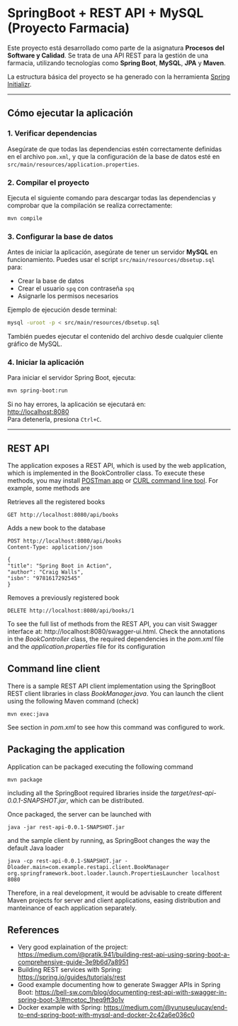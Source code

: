 # SpringBoot + REST API + MySQL (Proyecto Farmacia)

Este proyecto está desarrollado como parte de la asignatura **Procesos del Software y Calidad**. Se trata de una API REST para la gestión de una farmacia, utilizando tecnologías como **Spring Boot**, **MySQL**, **JPA** y **Maven**.

La estructura básica del proyecto se ha generado con la herramienta [Spring Initializr](https://start.spring.io/).

---

## Cómo ejecutar la aplicación

### 1. Verificar dependencias
Asegúrate de que todas las dependencias estén correctamente definidas en el archivo `pom.xml`, y que la configuración de la base de datos esté en `src/main/resources/application.properties`.

### 2. Compilar el proyecto
Ejecuta el siguiente comando para descargar todas las dependencias y comprobar que la compilación se realiza correctamente:

```bash
mvn compile
```

### 3. Configurar la base de datos
Antes de iniciar la aplicación, asegúrate de tener un servidor **MySQL** en funcionamiento. Puedes usar el script `src/main/resources/dbsetup.sql` para:
- Crear la base de datos
- Crear el usuario `spq` con contraseña `spq`
- Asignarle los permisos necesarios

Ejemplo de ejecución desde terminal:

```bash
mysql -uroot -p < src/main/resources/dbsetup.sql
```

También puedes ejecutar el contenido del archivo desde cualquier cliente gráfico de MySQL.

### 4. Iniciar la aplicación
Para iniciar el servidor Spring Boot, ejecuta:

```bash
mvn spring-boot:run
```

Si no hay errores, la aplicación se ejecutará en:  
[http://localhost:8080](http://localhost:8080)  
Para detenerla, presiona `Ctrl+C`.

---

REST API
--------

The application exposes a REST API, which is used by the web application, which is implemented in the BookController class. To execute these methods, you may install [POSTman app](https://learning.postman.com/docs/getting-started/first-steps/get-postman/) or [CURL command line tool](https://curl.se/). For example, some methods are

Retrieves all the registered books

    GET http://localhost:8080/api/books

Adds a new book to the database

    POST http://localhost:8080/api/books
    Content-Type: application/json

    {
    "title": "Spring Boot in Action",
    "author": "Craig Walls",
    "isbn": "9781617292545"
    }

Removes a previously registered book

    DELETE http://localhost:8080/api/books/1

To see the full list of methods from the REST API, you can visit Swagger interface at: http://localhost:8080/swagger-ui.html. Check the annotations in the *BookController* class, the required dependencies in the *pom.xml* file and the *application.properties* file for its configuration

Command line client
-------------------

There is a sample REST API client implementation using the SpringBoot REST client libraries in class *BookManager.java*. You can launch the client using the following Maven command (check)

    mvn exec:java

See <build> section in *pom.xml* to see how this command was configured to work.

Packaging the application
-------------------------

Application can be packaged executing the following command

    mvn package

including all the SpringBoot required libraries inside the *target/rest-api-0.0.1-SNAPSHOT.jar*, which can be distributed.

Once packaged, the server can be launched with

    java -jar rest-api-0.0.1-SNAPSHOT.jar

and the sample client by running, as SpringBoot changes the way the default Java loader

    java -cp rest-api-0.0.1-SNAPSHOT.jar -Dloader.main=com.example.restapi.client.BookManager org.springframework.boot.loader.launch.PropertiesLauncher localhost 8080

Therefore, in a real development, it would be advisable to create different Maven projects for server and client applications, easing distribution and manteinance of each application separately.

References
----------

* Very good explaination of the project: https://medium.com/@pratik.941/building-rest-api-using-spring-boot-a-comprehensive-guide-3e9b6d7a8951 
* Building REST services with Spring: https://spring.io/guides/tutorials/rest
* Good example documenting how to generate Swagger APIs in Spring Boot: https://bell-sw.com/blog/documenting-rest-api-with-swagger-in-spring-boot-3/#mcetoc_1heq9ft3o1v 
* Docker example with Spring: https://medium.com/@yunuseulucay/end-to-end-spring-boot-with-mysql-and-docker-2c42a6e036c0



